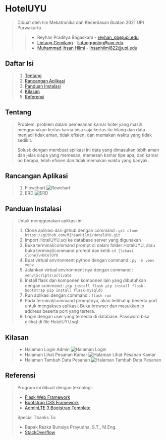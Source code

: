 # HotelUYU

> Dibuat oleh tim Mekatronika dan Kecerdasan Buatan 2021 UPI Purwakarta
>
> > - Reyhan Praditya Bagaskara - <reyhan_pb@upi.edu>
> > - [Lintang Gemilang](https://github.com/lintang2) - <lintanggmlng@upi.edu>
> > - [Muhammad Ihsan Hilmi](https://github.com/MIhsanHilmi) - <ihsanhilmi822@upi.edu>

## Daftar Isi

> 1. [Tentang](#Tentang)
> 2. [Rancangan Aplikasi](#rancangan-aplikasi)
> 3. [Panduan Instalasi](#panduan-instalasi)
> 4. [Kilasan](#Kilasan)
> 5. [Referensi](#Referensi)

## Tentang

> Problem: problem dalam pemesanan kamar hotel yang masih menggunakan kertas karna bisa saja kertas itu hilang dan data menjadi tidak aman, tidak efisien, dan memakan waktu yang tidak sedikit.
> 
> Solusi: dengan membuat aplikasi ini data yang dimasukan lebih aman dan jelas siapa yang memesan, memesan kamar tipe apa, dan kamar no berapa, lebih efisien dan tidak memakan waktu yang banyak.

## Rancangan Aplikasi

> 1. Flowchart
> ![flowchart](https://user-images.githubusercontent.com/105422801/173191737-b0f6f7bb-1b5a-4108-b8da-50fc69f9a84a.png)
> 2. ERD 
> ![ERD](https://user-images.githubusercontent.com/105422801/173192671-3d21db4e-bf5c-4f9f-af78-27b9172765c4.png)

## Panduan Instalasi

> Untuk menggunakan aplikasi ini 
> 1. Clone aplikasi dari github dengan command :
> `git clone https://github.com/MIhsanHilmi/HotelUYU.git`
> 2. Import HotelUYU.sql ke database server yang digunakan
> 3. Buka terminal/command prompt di dalam folder HotelUYU, atau buka terminal/command prompt dan ketik
> `cd {lokasi clone}\HotelUYU`
> 4. Buat virtual environment python dengan command :
> `py -m venv venv`
> 5. Jalankan virtual environment nya dengan command :
> `venv\Scripts\activate`
> 6. Install flask dan komponen komponen lain yang dibutuhkan dengan command :
> `pip install flask
   pip install flask-bootstrap
   pip install flask-mysqldb`
> 7. Run aplikasi dengan command : 
> `flask run`
> 8. Pada terminal/command promptnya, akan terlihat ip beserta port untuk mengakses aplikasi. Buka browser dan masukkan ip address beserta port yang tertera.
> 9. Login dengan user yang tersedia di database. Password bisa dilihat di file HotelUYU.sql

## Kilasan

> + Halaman Login Admin
  ![Halaman Login](https://user-images.githubusercontent.com/105422690/173188939-cffd9d6b-2d65-4a3a-af41-006e0c7d2e73.png)
> + Halaman Lihat Pesanan Kamar
  ![Halaman Lihat Pesanan Kamar](https://user-images.githubusercontent.com/105422690/173189058-40615ee3-4b09-4f76-810e-00cbb978af52.png)
> + Halaman Tambah Data Pesanan
  ![Halaman Tambah Data Pesanan](https://user-images.githubusercontent.com/105422690/173189203-64c3563c-db7a-4f0d-b80e-e947b5cc4768.png)

## Referensi

> Program ini dibuat dengan teknologi:
>
> - [Flask Web Framework](https://flask.palletsprojects.com/en/2.1.x/)
> - [Bootstrap CSS Framework](https://getbootstrap.com/)
> - [AdminLTE 3 Bootstrap Template](https://adminlte.io/)
>
> Special Thanks To:
>
> - Bapak Rezka Bunaiya Prayudha, S.T., M.Eng.
> - [StackOverflow](https://stackoverflow.com/)
